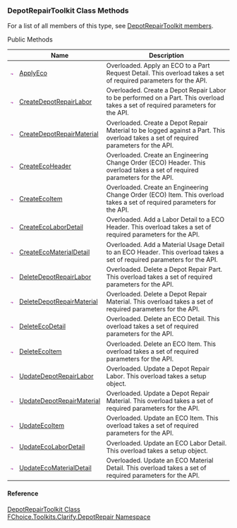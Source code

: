 ﻿### DepotRepairToolkit Class Methods

For a list of all members of this type, see [DepotRepairToolkit members](FChoice.Toolkits.Clarify~FChoice.Toolkits.Clarify.DepotRepair.DepotRepairToolkit_members.md).

Public Methods

|   | Name | Description |
| --- | --- | --- |
| ![Public Method](dotnetimages/publicMethod.png) | [ApplyEco](FChoice.Toolkits.Clarify~FChoice.Toolkits.Clarify.DepotRepair.DepotRepairToolkit~ApplyEco.md) | Overloaded. Apply an ECO to a Part Request Detail. This overload takes a set of required parameters for the API.   |
| ![Public Method](dotnetimages/publicMethod.png) | [CreateDepotRepairLabor](FChoice.Toolkits.Clarify~FChoice.Toolkits.Clarify.DepotRepair.DepotRepairToolkit~CreateDepotRepairLabor.md) | Overloaded. Create a Depot Repair Labor to be performed on a Part. This overload takes a set of required parameters for the API.   |
| ![Public Method](dotnetimages/publicMethod.png) | [CreateDepotRepairMaterial](FChoice.Toolkits.Clarify~FChoice.Toolkits.Clarify.DepotRepair.DepotRepairToolkit~CreateDepotRepairMaterial.md) | Overloaded. Create a Depot Repair Material to be logged against a Part. This overload takes a set of required parameters for the API.   |
| ![Public Method](dotnetimages/publicMethod.png) | [CreateEcoHeader](FChoice.Toolkits.Clarify~FChoice.Toolkits.Clarify.DepotRepair.DepotRepairToolkit~CreateEcoHeader.md) | Overloaded. Create an Engineering Change Order (ECO) Header. This overload takes a set of required parameters for the API.   |
| ![Public Method](dotnetimages/publicMethod.png) | [CreateEcoItem](FChoice.Toolkits.Clarify~FChoice.Toolkits.Clarify.DepotRepair.DepotRepairToolkit~CreateEcoItem.md) | Overloaded. Create an Engineering Change Order (ECO) Item. This overload takes a set of required parameters for the API.   |
| ![Public Method](dotnetimages/publicMethod.png) | [CreateEcoLaborDetail](FChoice.Toolkits.Clarify~FChoice.Toolkits.Clarify.DepotRepair.DepotRepairToolkit~CreateEcoLaborDetail.md) | Overloaded. Add a Labor Detail to a ECO Header. This overload takes a set of required parameters for the API.   |
| ![Public Method](dotnetimages/publicMethod.png) | [CreateEcoMaterialDetail](FChoice.Toolkits.Clarify~FChoice.Toolkits.Clarify.DepotRepair.DepotRepairToolkit~CreateEcoMaterialDetail.md) | Overloaded. Add a Material Usage Detail to an ECO Header. This overload takes a set of required parameters for the API.   |
| ![Public Method](dotnetimages/publicMethod.png) | [DeleteDepotRepairLabor](FChoice.Toolkits.Clarify~FChoice.Toolkits.Clarify.DepotRepair.DepotRepairToolkit~DeleteDepotRepairLabor.md) | Overloaded. Delete a Depot Repair Part. This overload takes a set of required parameters for the API.   |
| ![Public Method](dotnetimages/publicMethod.png) | [DeleteDepotRepairMaterial](FChoice.Toolkits.Clarify~FChoice.Toolkits.Clarify.DepotRepair.DepotRepairToolkit~DeleteDepotRepairMaterial.md) | Overloaded. Delete a Depot Repair Material. This overload takes a set of required parameters for the API.   |
| ![Public Method](dotnetimages/publicMethod.png) | [DeleteEcoDetail](FChoice.Toolkits.Clarify~FChoice.Toolkits.Clarify.DepotRepair.DepotRepairToolkit~DeleteEcoDetail.md) | Overloaded. Delete an ECO Detail. This overload takes a set of required parameters for the API.   |
| ![Public Method](dotnetimages/publicMethod.png) | [DeleteEcoItem](FChoice.Toolkits.Clarify~FChoice.Toolkits.Clarify.DepotRepair.DepotRepairToolkit~DeleteEcoItem.md) | Overloaded. Delete an ECO Item. This overload takes a set of required parameters for the API.   |
| ![Public Method](dotnetimages/publicMethod.png) | [UpdateDepotRepairLabor](FChoice.Toolkits.Clarify~FChoice.Toolkits.Clarify.DepotRepair.DepotRepairToolkit~UpdateDepotRepairLabor.md) | Overloaded. Update a Depot Repair Labor. This overload takes a setup object.   |
| ![Public Method](dotnetimages/publicMethod.png) | [UpdateDepotRepairMaterial](FChoice.Toolkits.Clarify~FChoice.Toolkits.Clarify.DepotRepair.DepotRepairToolkit~UpdateDepotRepairMaterial.md) | Overloaded. Update a Depot Repair Material. This overload takes a set of required parameters for the API.   |
| ![Public Method](dotnetimages/publicMethod.png) | [UpdateEcoItem](FChoice.Toolkits.Clarify~FChoice.Toolkits.Clarify.DepotRepair.DepotRepairToolkit~UpdateEcoItem.md) | Overloaded. Update an ECO Item. This overload takes a set of required parameters for the API.   |
| ![Public Method](dotnetimages/publicMethod.png) | [UpdateEcoLaborDetail](FChoice.Toolkits.Clarify~FChoice.Toolkits.Clarify.DepotRepair.DepotRepairToolkit~UpdateEcoLaborDetail.md) | Overloaded. Update an ECO Labor Detail. This overload takes a setup object.   |
| ![Public Method](dotnetimages/publicMethod.png) | [UpdateEcoMaterialDetail](FChoice.Toolkits.Clarify~FChoice.Toolkits.Clarify.DepotRepair.DepotRepairToolkit~UpdateEcoMaterialDetail.md) | Overloaded. Update an ECO Material Detail. This overload takes a set of required parameters for the API.   |





#### Reference

[DepotRepairToolkit Class](FChoice.Toolkits.Clarify~FChoice.Toolkits.Clarify.DepotRepair.DepotRepairToolkit.md)  
[FChoice.Toolkits.Clarify.DepotRepair Namespace](FChoice.Toolkits.Clarify~FChoice.Toolkits.Clarify.DepotRepair_namespace.md)